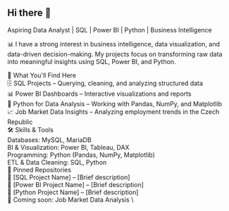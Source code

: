 ## Hi there 👋

Aspiring Data Analyst | SQL | Power BI | Python | Business Intelligence

📊 I have a strong interest in business intelligence, data visualization, and data-driven decision-making. My projects focus on transforming raw data into meaningful insights using SQL, Power BI, and Python.

🔹 What You'll Find Here\
🗄️ SQL Projects – Querying, cleaning, and analyzing structured data\
📊 Power BI Dashboards – Interactive visualizations and reports\
🐍 Python for Data Analysis – Working with Pandas, NumPy, and Matplotlib\
📈 Job Market Data Insights – Analyzing employment trends in the Czech Republic\
🛠 Skills & Tools\
Databases:   MySQL, MariaDB\
BI & Visualization: Power BI, Tableau, DAX\
Programming: Python (Pandas, NumPy, Matplotlib)\
ETL & Data Cleaning: SQL, Python\
🚀 Pinned Repositories\
🔹 [SQL Project Name] – [Brief description] \
🔹 [Power BI Project Name] – [Brief description] \
🔹 [Python Project Name] – [Brief description] \
🔹 Coming soon: Job Market Data Analysis \

